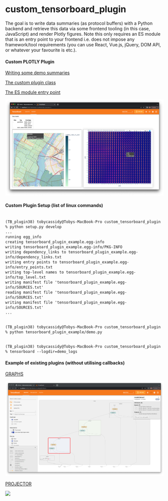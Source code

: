 # custom_tensorboard_plugin

The goal is to write data summaries (as protocol buffers) with a Python backend and retrieve this data
via some frontend tooling (in this case, JavaScript) and render Plotly figures. Note this only requires 
an ES module that is an entry point to your frontend i.e. does not impose any framework/tool requirements
(you can use React, Vue.js, jQuery, DOM API, or whatever your favourite is etc.).

#### Custom PLOTLY Plugin

[Writing some demo summaries](https://github.com/tobycassidy/custom_tensorboard_plugin/blob/main/tensorboard_plugin_example/demo.py)

[The custom plugin class](https://github.com/tobycassidy/custom_tensorboard_plugin/blob/main/tensorboard_plugin_example/plugin.py)

[The ES module entry point](https://github.com/tobycassidy/custom_tensorboard_plugin/blob/main/tensorboard_plugin_example/static/index.js)

<img src='tensorboard_screenshots/plotly_plugin.png' />


#### Custom Plugin Setup (list of linux commands) 

```linux

(TB_plugin38) tobycassidy@Tobys-MacBook-Pro custom_tensorboard_plugin % python setup.py develop
...
running egg_info
creating tensorboard_plugin_example.egg-info
writing tensorboard_plugin_example.egg-info/PKG-INFO
writing dependency_links to tensorboard_plugin_example.egg-info/dependency_links.txt
writing entry points to tensorboard_plugin_example.egg-info/entry_points.txt
writing top-level names to tensorboard_plugin_example.egg-info/top_level.txt
writing manifest file 'tensorboard_plugin_example.egg-info/SOURCES.txt'
reading manifest file 'tensorboard_plugin_example.egg-info/SOURCES.txt'
writing manifest file 'tensorboard_plugin_example.egg-info/SOURCES.txt'
...

```

```linux 

(TB_plugin38) tobycassidy@Tobys-MacBook-Pro custom_tensorboard_plugin % python tensorboard_plugin_example/demo.py

```

```linux

(TB_plugin38) tobycassidy@Tobys-MacBook-Pro custom_tensorboard_plugin % tensorboard --logdir=demo_logs

```

#### Example of existing plugins (without utilising callbacks)

[GRAPHS](https://github.com/tobycassidy/custom_tensorboard_plugin/blob/main/existing_plugins/graphs/demo.py)

<img src='tensorboard_screenshots/graphs_plugin.png' />

[PROJECTOR](https://github.com/tobycassidy/custom_tensorboard_plugin/blob/main/existing_plugins/projector/demo.py)

<img src='tensorboard_screenshots/projector_plugin.mov' />